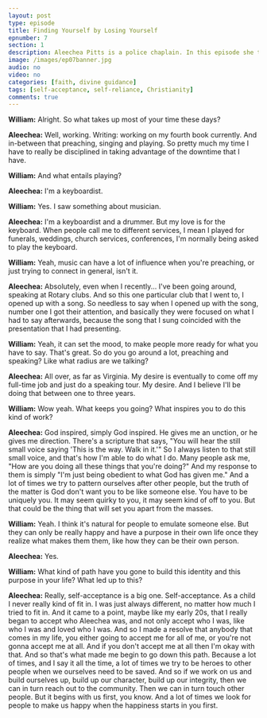 ```yaml
---
layout: post
type: episode
title: Finding Yourself by Losing Yourself
epnumber: 7
section: 1
description: Aleechea Pitts is a police chaplain. In this episode she tells us about her path to finding her personal identity in serving others and praising God through writing self-help books, giving workshops, singing, playing music and preaching the gospel of Christ. Her path has been illuminated by a figurative voice that guides her everyday decision-making and provides her life with peace and fulfillment.
image: /images/ep07banner.jpg
audio: no
video: no
categories: [faith, divine guidance]
tags: [self-acceptance, self-reliance, Christianity]
comments: true
---
```

<p><b>William:</b> Alright. So what takes up most of your
time these days?
</p>

<p><b>Aleechea:</b> Well, working. Writing: working on my fourth book
currently. And in-between that preaching,
singing and playing. So pretty much my
time I have to really be disciplined in
taking advantage of the downtime that I have.
</p>

<p><b>William:</b> And what entails playing?
</p>

<p><b>Aleechea:</b> I'm a
keyboardist.
</p>

<p><b>William:</b> Yes. I saw something about musician.
</p>

<p><b>Aleechea:</b> I'm
a keyboardist and a drummer. But my love
is for the keyboard. When people call me
to different services, I mean I played
for funerals, weddings, church services,
conferences, I'm normally being asked
to play the keyboard.
</p>

<p><b>William:</b> Yeah, music can
have a lot of influence when you're
preaching,
or just trying to connect in general,
isn't it.
</p>

<p><b>Aleechea:</b> Absolutely, even when I recently...
I've been going around, speaking at
Rotary clubs. And so this one particular
club that I went to, I opened up with a
song. So needless to say when I opened up
with the song, number one I got their
attention, and basically they were
focused on what I had to say afterwards,
because the song that I sung coincided
with the presentation that I had
presenting.
</p>

<p><b>William:</b> Yeah, it can set the mood, to
make people more ready for what you have
to say. That's great. So do you go around a
lot, preaching and speaking? Like what
radius are we talking?
</p>

<p><b>Aleechea:</b> All over, as
far as Virginia. My desire is eventually
to come off my full-time job and just do
a speaking tour. My desire. And I believe
I'll be doing that between one to three
years.
</p>

<p><b>William:</b> Wow yeah. What keeps you going?
What inspires you to do this kind
of work?
</p>

<p><b>Aleechea:</b> God inspired, simply God inspired.
He gives me an unction, or he gives me
direction. There's a scripture that says,
"You will hear the still small voice
saying 'This is the way. Walk in it.'" So I
always listen to that still small voice,
and that's how I'm able to do what I do.
Many people ask me, "How are you doing all
these things that you're doing?" And my
response to them is simply "I'm just
being obedient to what God has given me."
And a lot of times we try to pattern
ourselves after other people, but the
truth of the matter is God don't want you to
be like someone else. You have to be uniquely you.
It may seem quirky to you, it may seem
kind of off to you. But that could be the
thing that will set you apart from the
masses.
</p>

<p><b>William:</b> Yeah. I think it's natural
for people to emulate someone else. But
they can only be really happy and have a
purpose in their own life once they
realize what makes them them, like how
they can be their own person.
</p>

<p><b>Aleechea:</b> Yes.
</p>

<p><b>William:</b> What kind of path
have you gone to build this identity and
this purpose in your life? What led up to
this?
</p>

<p><b>Aleechea:</b> Really, self-acceptance is a big one.
Self-acceptance. As a child I never
really kind of fit in. I was just always
different, no matter how much I tried to
fit in. And it came to a point, maybe like
my early 20s, that I really began to
accept who Aleechea was, and not only
accept who I was, like who I was and
loved who I was. And so I made a resolve
that anybody that comes in my life, you
either going to accept me for all of me, or
you're not gonna accept me at all. And if
you don't accept me at all
then I'm okay with that. And so that's
what made me begin to go down this path.
Because a lot of times, and I say it all
the time, a lot of times we try to be
heroes to other people when we ourselves
need to be saved. And so if we work on us
and build ourselves up, build up our
character, build up our integrity, then we
can in turn reach out to the community.
Then we can in turn touch other people.
But it begins with us first, you know. And
a lot of times we look for people to
make us happy when the happiness starts
in you first.
</p>
